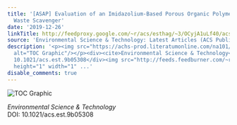 ```yaml
---
title: '[ASAP] Evaluation of an Imidazolium-Based Porous Organic Polymer as Radioactive
  Waste Scavenger'
date: '2019-12-26'
linkTitle: http://feedproxy.google.com/~r/acs/esthag/~3/OCyjA1uLf40/acs.est.9b05308
source: 'Environmental Science & Technology: Latest Articles (ACS Publications)'
description: '<p><img src="https://achs-prod.literatumonline.com/na101/home/literatum/publisher/achs/journals/content/esthag/0/esthag.ahead-of-print/acs.est.9b05308/20191226/images/medium/es9b05308_0005.gif"
  alt="TOC Graphic"/></p><div><cite>Environmental Science & Technology</cite></div><div>DOI:
  10.1021/acs.est.9b05308</div><img src="http://feeds.feedburner.com/~r/acs/esthag/~4/OCyjA1uLf40"
  height="1" width="1" ...'
disable_comments: true
---
```

<p><img src="https://achs-prod.literatumonline.com/na101/home/literatum/publisher/achs/journals/content/esthag/0/esthag.ahead-of-print/acs.est.9b05308/20191226/images/medium/es9b05308_0005.gif" alt="TOC Graphic"/></p><div><cite>Environmental Science & Technology</cite></div><div>DOI: 10.1021/acs.est.9b05308</div><img src="http://feeds.feedburner.com/~r/acs/esthag/~4/OCyjA1uLf40" height="1" width="1" ...